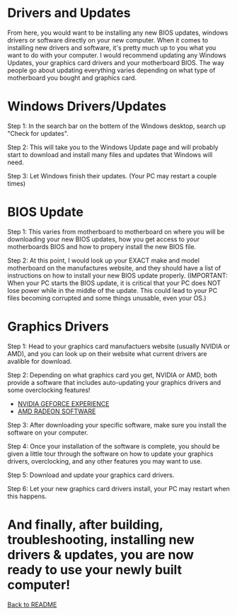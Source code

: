 # Drivers and Updates

From here, you would want to be installing any new BIOS updates, windows drivers or software directly on your new computer. When it comes to installing new drivers and software, it's pretty much up to you what you want to do with your computer. I would recommend updating any Windows Updates, your graphics card drivers and your motherboard BIOS. The way people go about updating everything varies depending on what type of motherboard you bought and graphics card. 

# Windows Drivers/Updates

Step 1: In the search bar on the bottem of the Windows desktop, search up "Check for updates".

Step 2: This will take you to the Windows Update page and will probably start to download and install many files and updates that Windows will need.

Step 3: Let Windows finish their updates. (Your PC may restart a couple times)

# BIOS Update

Step 1: This varies from motherboard to motherboard on where you will be downloading your new BIOS updates, how you get access to your motherboards BIOS and how to propery install the new BIOS file.

Step 2: At this point, I would look up your EXACT make and model motherboard on the manufactures website, and they should have a list of instructions on how to install your new BIOS update properly. (IMPORTANT: When your PC starts the BIOS update, it is critical that your PC does NOT lose power while in the middle of the update. This could lead to your PC files becoming corrupted and some things unusable, even your OS.) 

# Graphics Drivers

Step 1: Head to your graphics card manufactuers website (usually NVIDIA or AMD), and you can look up on their website what current drivers are avalible for download.

Step 2: Depending on what graphics card you get, NVIDIA or AMD, both provide a software that includes auto-updating your graphics drivers and some overclocking features! 

* [NVIDIA GEFORCE EXPERIENCE](https://www.nvidia.com/en-us/geforce/geforce-experience/)
* [AMD RADEON SOFTWARE](https://www.amd.com/en/technologies/software)

Step 3: After downloading your specific software, make sure you install the software on your computer.

Step 4: Once your installation of the software is complete, you should be given a little tour through the software on how to update your graphics drivers, overclocking, and any other features you may want to use.

Step 5: Download and update your graphics card drivers.

Step 6: Let your new graphics card drivers install, your PC may restart when this happens.

# And finally, after building, troubleshooting, installing new drivers & updates, you are now ready to use your newly built computer! 

[Back to README](README.md)
